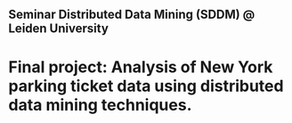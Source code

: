 ## Seminar Distributed Data Mining (SDDM) @ Leiden University
# Final project: Analysis of New York parking ticket data using distributed data mining techniques.
